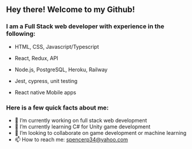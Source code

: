 ## Hey there! Welcome to my Github!

### I am a Full Stack web developer with experience in the following:
- HTML, CSS, Javascript/Typescript 
- React, Redux, API
- Node.js, PostgreSQL, Heroku, Railway
- Jest, cypress, unit testing

- React native Mobile apps

### Here is a few quick facts about me:

- 🔭 I’m currently working on full stack web development
- 🌱 I’m currently learning C# for Unity game development
- 👯 I’m looking to collaborate on game development or machine learning
- 📫 How to reach me: spencerp34@yahoo.com
